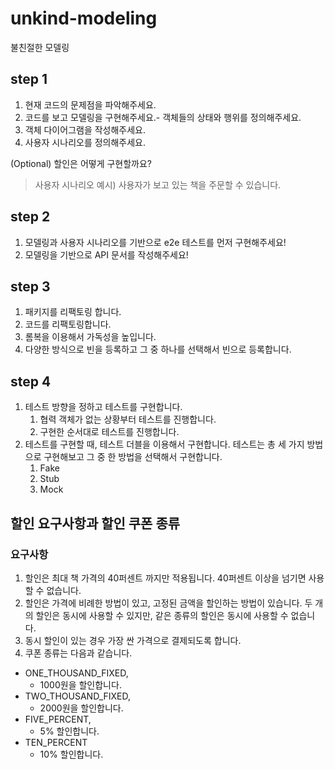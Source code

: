 # unkind-modeling
불친절한 모델링

## step 1

1. 현재 코드의 문제점을 파악해주세요.
2. 코드를 보고 모델링을 구현해주세요.- 객체들의 상태와 행위를 정의해주세요.
3. 객체 다이어그램을 작성해주세요.
4. 사용자 시나리오를 정의해주세요.

(Optional) 할인은 어떻게 구현할까요?

> 사용자 시나리오 예시) 사용자가 보고 있는 책을 주문할 수 있습니다.

## step 2

1. 모델링과 사용자 시나리오를 기반으로 e2e 테스트를 먼저 구현해주세요!
2. 모델링을 기반으로 API 문서를 작성해주세요!

## step 3

1. 패키지를 리팩토링 합니다.
2. 코드를 리팩토링합니다.
3. 롬복을 이용해서 가독성을 높입니다.
4. 다양한 방식으로 빈을 등록하고 그 중 하나를 선택해서 빈으로 등록합니다.

## step 4

1. 테스트 방향을 정하고 테스트를 구현합니다.
   1. 협력 객체가 없는 상황부터 테스트를 진행합니다.
   2. 구현한 순서대로 테스트를 진행합니다.
2. 테스트를 구현할 때, 테스트 더블을 이용해서 구현합니다. 테스트는 총 세 가지 방법으로 구현해보고 그 중 한 방법을 선택해서 구현합니다.
   1. Fake
   2. Stub
   3. Mock


## 할인 요구사항과 할인 쿠폰 종류

### 요구사항

1. 할인은 최대 책 가격의 40퍼센트 까지만 적용됩니다. 40퍼센트 이상을 넘기면 사용할 수 없습니다.
2. 할인은 가격에 비례한 방법이 있고, 고정된 금액을 할인하는 방법이 있습니다. 두 개의 할인은 동시에 사용할 수 있지만, 같은 종류의 할인은 동시에 사용할 수 없습니다.
3. 동시 할인이 있는 경우 가장 싼 가격으로 결제되도록 합니다.
4. 쿠폰 종류는 다음과 같습니다.
   
- ONE_THOUSAND_FIXED,
  - 1000원을 할인합니다.
- TWO_THOUSAND_FIXED,
  - 2000원을 할인합니다.
- FIVE_PERCENT,
  - 5% 할인합니다.
- TEN_PERCENT
  - 10% 할인합니다.

